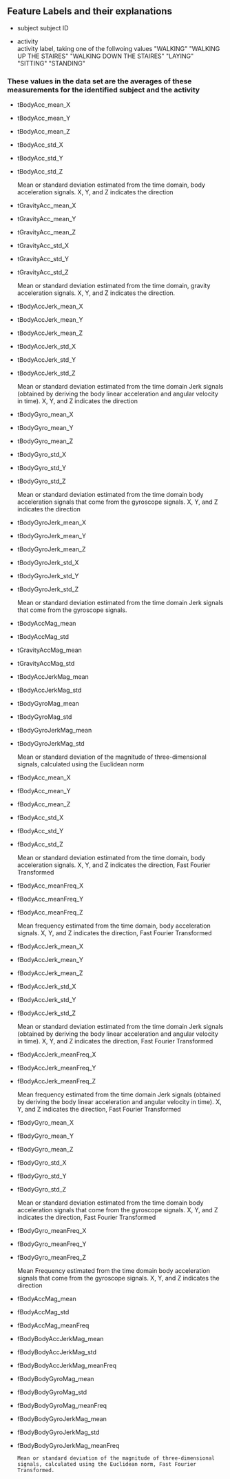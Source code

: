 ## Feature Labels and their explanations

*	subject	
	subject ID

* 	activity	
	activity label, taking one of the follwoing values
	"WALKING"
	"WALKING UP THE STAIRES"
	"WALKING DOWN THE STAIRES"
	"LAYING"
	"SITTING"
	"STANDING"

### These values in the data set are the averages of these measurements for the identified subject and the activity

* 	tBodyAcc_mean_X
*	tBodyAcc_mean_Y	
*	tBodyAcc_mean_Z	
* 	tBodyAcc_std_X	
*	tBodyAcc_std_Y	
*	tBodyAcc_std_Z	

	Mean or standard deviation estimated from the time domain, body acceleration signals. X, Y, and Z indicates the direction
	
*	tGravityAcc_mean_X
*	tGravityAcc_mean_Y	
*	tGravityAcc_mean_Z	
*	tGravityAcc_std_X	
*	tGravityAcc_std_Y	
*	tGravityAcc_std_Z	

	Mean or standard deviation estimated from the time domain, gravity acceleration signals.  X, Y, and Z indicates the direction.  

*	tBodyAccJerk_mean_X	
*	tBodyAccJerk_mean_Y	
*	tBodyAccJerk_mean_Z	
*	tBodyAccJerk_std_X	
*	tBodyAccJerk_std_Y	
*	tBodyAccJerk_std_Z

	Mean or standard deviation estimated from the time domain Jerk signals (obtained by deriving the body linear acceleration and angular velocity in time). X, Y, and Z indicates the direction	

*	tBodyGyro_mean_X	
*	tBodyGyro_mean_Y	
*	tBodyGyro_mean_Z	
*	tBodyGyro_std_X	
*	tBodyGyro_std_Y	
*	tBodyGyro_std_Z

	Mean or standard deviation estimated from the time domain body acceleration signals that come from the gyroscope signals.  X, Y, and Z indicates the direction

*	tBodyGyroJerk_mean_X	
*	tBodyGyroJerk_mean_Y	
*	tBodyGyroJerk_mean_Z	
*	tBodyGyroJerk_std_X	
*	tBodyGyroJerk_std_Y	
*	tBodyGyroJerk_std_Z
	
	Mean or standard deviation estimated from the time domain Jerk signals that come from the gyroscope signals.
	
*	tBodyAccMag_mean	
*	tBodyAccMag_std	
*	tGravityAccMag_mean	
*	tGravityAccMag_std	
*	tBodyAccJerkMag_mean	
*	tBodyAccJerkMag_std	
*	tBodyGyroMag_mean	
*	tBodyGyroMag_std	
*	tBodyGyroJerkMag_mean	
*	tBodyGyroJerkMag_std

	Mean or standard deviation of the magnitude of three-dimensional signals, calculated using the Euclidean norm 

*	fBodyAcc_mean_X	
*	fBodyAcc_mean_Y
*	fBodyAcc_mean_Z	
*	fBodyAcc_std_X	
*	fBodyAcc_std_Y	
*	fBodyAcc_std_Z	
	
	Mean or standard deviation estimated from the time domain, body acceleration signals. X, Y, and Z indicates the direction, Fast Fourier Transformed
	
*	fBodyAcc_meanFreq_X	
*	fBodyAcc_meanFreq_Y	
*	fBodyAcc_meanFreq_Z	

	Mean frequency estimated from the time domain, body acceleration signals. X, Y, and Z indicates the direction, Fast Fourier Transformed

*	fBodyAccJerk_mean_X	
*	fBodyAccJerk_mean_Y	
*	fBodyAccJerk_mean_Z	
*	fBodyAccJerk_std_X	
*	fBodyAccJerk_std_Y	
*	fBodyAccJerk_std_Z

	Mean or standard deviation estimated from the time domain Jerk signals (obtained by deriving the body linear acceleration and angular velocity in time). X, Y, and Z indicates the direction, Fast Fourier Transformed
	
*	fBodyAccJerk_meanFreq_X	
*	fBodyAccJerk_meanFreq_Y	
*	fBodyAccJerk_meanFreq_Z	

	Mean frequency estimated from the time domain Jerk signals (obtained by deriving the body linear acceleration and angular velocity in time). X, Y, and Z indicates the direction, Fast Fourier Transformed

*	fBodyGyro_mean_X	
*	fBodyGyro_mean_Y	
*	fBodyGyro_mean_Z	
*	fBodyGyro_std_X	
*	fBodyGyro_std_Y	
*	fBodyGyro_std_Z

	Mean or standard deviation estimated from the time domain body acceleration signals that come from the gyroscope signals.  X, Y, and Z indicates the direction, Fast Fourier Transformed
	
*	fBodyGyro_meanFreq_X	
*	fBodyGyro_meanFreq_Y	
*	fBodyGyro_meanFreq_Z	

	Mean Frequency estimated from the time domain body acceleration signals that come from the gyroscope signals.  X, Y, and Z indicates the direction

*	fBodyAccMag_mean	
*	fBodyAccMag_std	
*	fBodyAccMag_meanFreq	
*	fBodyBodyAccJerkMag_mean	
*	fBodyBodyAccJerkMag_std	
*	fBodyBodyAccJerkMag_meanFreq	
*	fBodyBodyGyroMag_mean	
*	fBodyBodyGyroMag_std	
*	fBodyBodyGyroMag_meanFreq	
*	fBodyBodyGyroJerkMag_mean	
*	fBodyBodyGyroJerkMag_std	
*	fBodyBodyGyroJerkMag_meanFreq

		Mean or standard deviation of the magnitude of three-dimensional signals, calculated using the Euclidean norm, Fast Fourier Transformed.  

